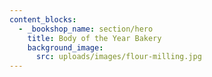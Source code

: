 ```yaml
--- 
content_blocks:
  - _bookshop_name: section/hero
    title: Body of the Year Bakery
    background_image:
      src: uploads/images/flour-milling.jpg
---
```

